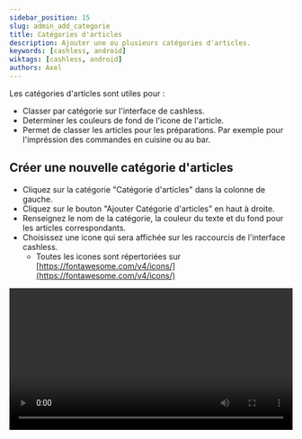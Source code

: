 ```yaml
---
sidebar_position: 15
slug: admin_add_categorie
title: Catégories d'articles
description: Ajouter une ou plusieurs catégories d'articles.
keywords: [cashless, android]
wiktags: [cashless, android]
authors: Axel
---
```


Les catégories d'articles sont utiles pour :
- Classer par catégorie sur l'interface de cashless.
- Determiner les couleurs de fond de l'icone de l'article.
- Permet de classer les articles pour les préparations. Par exemple pour l'impréssion des commandes en cuisine ou au bar.

## Créer une nouvelle catégorie d'articles

- Cliquez sur la catégorie "Catégorie d'articles" dans la colonne de gauche.
- Cliquez sur le bouton "Ajouter Catégorie d'articles" en haut à droite.
- Renseignez le nom de la catégorie, la couleur du texte et du fond pour les articles correspondants.
- Choisissez une icone qui sera affichée sur les raccourcis de l'interface cashless.
  - Toutes les icones sont répertoriées sur [https://fontawesome.com/v4/icons/](https://fontawesome.com/v4/icons/)


<video width="100%" controls src="/img/addcategories.mp4"></video>